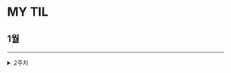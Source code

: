 # MY TIL

## 1월
---
<details>
  <summary> 2주차 </summary>
     <details>
        <summary><strong>## CLI&GIT <strong></summary>
            - 하나
            - 둘
     </details>
</details>
